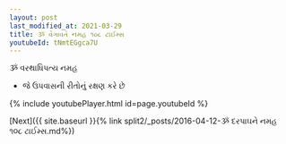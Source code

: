 ```yaml
---
layout: post
last_modified_at: 2021-03-29
title: ૐ વેગાવતે નમહ ૧૦૮ ટાઈમ્સ
youtubeId: tNmtEGgca7U
---
```

 
 
 ૐ વરથાધિપત્ય નમહ  
 
 -  જે ઉપવાસની રીતોનું રક્ષણ કરે છે 
 
  
 
  
 
 
 
 
 
 


{% include youtubePlayer.html id=page.youtubeId %}
 
[Next]({{ site.baseurl }}{% link  split2/_posts/2016-04-12-ૐ દરપાઘને નમહ ૧૦૮ ટાઈમ્સ.md%})
 
